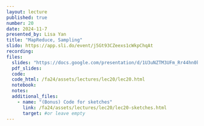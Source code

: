 ```yaml
---
layout: lecture
published: true
number: 20
date: 2024-11-7
presented_by: Lisa Yan
title: "MapReduce, Sampling"
slido: https://app.sli.do/event/j5Gt93CZeexs1cWkpChqAt
recording:
files:
  slides: "https://docs.google.com/presentation/d/1U3uNZTM3UFm_Rr44hn0k8MAfM6xfHqvEkAyhL3qOT58/edit?usp=sharing"
  pdf_slides:
  code:
  code_html: /fa24/assets/lectures/lec20/lec20.html
  notebook:
  notes:
  additional_files:
    - name: "(Bonus) Code for sketches"
      link: /fa24/assets/lectures/lec20/lec20-sketches.html
      target: #or leave empty
---
```

